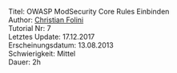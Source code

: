 Titel: OWASP ModSecurity Core Rules Einbinden  
Author: <a href="mailto:christian.folini@netnea.com">Christian Folini</a>  
Tutorial Nr: 7  
Letztes Update: 17.12.2017  
Erscheinungsdatum: 13.08.2013  
Schwierigkeit: Mittel  
Dauer: 2h  
